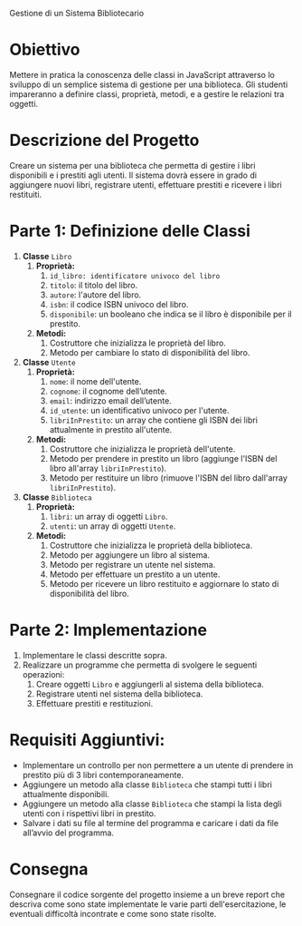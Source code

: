 Gestione di un Sistema Bibliotecario

# Obiettivo

Mettere in pratica la conoscenza delle classi in JavaScript attraverso lo sviluppo di un semplice sistema di gestione per una biblioteca. Gli studenti impareranno a definire classi, proprietà, metodi, e a gestire le relazioni tra oggetti.

# Descrizione del Progetto

Creare un sistema per una biblioteca che permetta di gestire i libri disponibili e i prestiti agli utenti. Il sistema dovrà essere in grado di aggiungere nuovi libri, registrare utenti, effettuare prestiti e ricevere i libri restituiti.

# Parte 1: Definizione delle Classi

1.  **Classe** `Libro`
    1.  **Proprietà:**
        1.  `id_libro: identificatore univoco del libro`
        2.  `titolo`: il titolo del libro.
        3.  `autore`: l'autore del libro.
        4.  `isbn`: il codice ISBN univoco del libro.
        5.  `disponibile`: un booleano che indica se il libro è disponibile per il prestito.
    2.  **Metodi:**
        1.  Costruttore che inizializza le proprietà del libro.
        2.  Metodo per cambiare lo stato di disponibilità del libro.
2.  **Classe** `Utente`
    1.  **Proprietà:**
        1.  `nome`: il nome dell'utente.
        2.  `cognome`: il cognome dell’utente.
        3.  `email`: indirizzo email dell’utente.
        4.  `id_utente`: un identificativo univoco per l'utente.
        5.  `libriInPrestito`: un array che contiene gli ISBN dei libri attualmente in prestito all'utente.
    2.  **Metodi:**
        1.  Costruttore che inizializza le proprietà dell'utente.
        2.  Metodo per prendere in prestito un libro (aggiunge l'ISBN del libro all'array `libriInPrestito`).
        3.  Metodo per restituire un libro (rimuove l'ISBN del libro dall'array `libriInPrestito`).
3.  **Classe** `Biblioteca`
    1.  **Proprietà:**
        1.  `libri`: un array di oggetti `Libro`.
        2.  `utenti`: un array di oggetti `Utente`.
    2.  **Metodi:**
        1.  Costruttore che inizializza le proprietà della biblioteca.
        2.  Metodo per aggiungere un libro al sistema.
        3.  Metodo per registrare un utente nel sistema.
        4.  Metodo per effettuare un prestito a un utente.
        5.  Metodo per ricevere un libro restituito e aggiornare lo stato di disponibilità del libro.

# Parte 2: Implementazione

1.  Implementare le classi descritte sopra.
2.  Realizzare un programme che permetta di svolgere le seguenti operazioni:
    1.  Creare oggetti `Libro` e aggiungerli al sistema della biblioteca.
    2.  Registrare utenti nel sistema della biblioteca.
    3.  Effettuare prestiti e restituzioni.

# Requisiti Aggiuntivi:

-   Implementare un controllo per non permettere a un utente di prendere in prestito più di 3 libri contemporaneamente.
-   Aggiungere un metodo alla classe `Biblioteca` che stampi tutti i libri attualmente disponibili.
-   Aggiungere un metodo alla classe `Biblioteca` che stampi la lista degli utenti con i rispettivi libri in prestito.
-   Salvare i dati su file al termine del programma e caricare i dati da file all’avvio del programma.

# Consegna

Consegnare il codice sorgente del progetto insieme a un breve report che descriva come sono state implementate le varie parti dell'esercitazione, le eventuali difficoltà incontrate e come sono state risolte.
